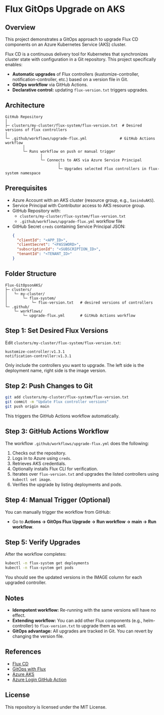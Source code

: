 
# Flux GitOps Upgrade on AKS

## Overview

This project demonstrates a GitOps approach to upgrade Flux CD components on an Azure Kubernetes Service (AKS) cluster.

Flux CD is a continuous delivery tool for Kubernetes that synchronizes cluster state with configuration in a Git repository. This project specifically enables:

- **Automatic upgrades** of Flux controllers (kustomize-controller, notification-controller, etc.) based on a version file in Git.
- **GitOps workflow** via GitHub Actions.
- **Declarative control:** updating `flux-version.txt` triggers upgrades.

## Architecture

```
GitHub Repository
│
├─ clusters/my-cluster/flux-system/flux-version.txt  # Desired versions of Flux controllers
│
└─ .github/workflows/upgrade-flux.yml               # GitHub Actions workflow
        │
        └─ Runs workflow on push or manual trigger
                │
                └─ Connects to AKS via Azure Service Principal
                        │
                        └─ Upgrades selected Flux controllers in flux-system namespace
```

## Prerequisites

- Azure Account with an AKS cluster (resource group, e.g., `SasinduAKS`).
- Service Principal with Contributor access to AKS resource group.
- GitHub Repository with:
  - `clusters/my-cluster/flux-system/flux-version.txt`
  - `.github/workflows/upgrade-flux.yml` workflow file
- GitHub Secret `creds` containing Service Principal JSON:
  ```json
  {
    "clientId": "<APP_ID>",
    "clientSecret": "<PASSWORD>",
    "subscriptionId": "<SUBSCRIPTION_ID>",
    "tenantId": "<TENANT_ID>"
  }
  ```

## Folder Structure

```
Flux-GitOpsonAKS/
├─ clusters/
│   └─ my-cluster/
│       └─ flux-system/
│           └─ flux-version.txt   # desired versions of controllers
└─ .github/
    └─ workflows/
        └─ upgrade-flux.yml       # GitHub Actions workflow
```

## Step 1: Set Desired Flux Versions

Edit `clusters/my-cluster/flux-system/flux-version.txt`:

```
kustomize-controller:v1.3.1
notification-controller:v1.3.1
```

Only include the controllers you want to upgrade. The left side is the deployment name, right side is the image version.

## Step 2: Push Changes to Git

```bash
git add clusters/my-cluster/flux-system/flux-version.txt
git commit -m "Update Flux controller versions"
git push origin main
```

This triggers the GitHub Actions workflow automatically.

## Step 3: GitHub Actions Workflow

The workflow `.github/workflows/upgrade-flux.yml` does the following:

1. Checks out the repository.
2. Logs in to Azure using `creds`.
3. Retrieves AKS credentials.
4. Optionally installs Flux CLI for verification.
5. Iterates over `flux-version.txt` and upgrades the listed controllers using `kubectl set image`.
6. Verifies the upgrade by listing deployments and pods.

## Step 4: Manual Trigger (Optional)

You can manually trigger the workflow from GitHub:

- Go to **Actions → GitOps Flux Upgrade → Run workflow → main → Run workflow**.

## Step 5: Verify Upgrades

After the workflow completes:

```bash
kubectl -n flux-system get deployments
kubectl -n flux-system get pods
```

You should see the updated versions in the IMAGE column for each upgraded controller.

## Notes

- **Idempotent workflow:** Re-running with the same versions will have no effect.
- **Extending workflow:** You can add other Flux components (e.g., helm-controller) to `flux-version.txt` to upgrade them as well.
- **GitOps advantage:** All upgrades are tracked in Git. You can revert by changing the version file.

## References

- [Flux CD](https://fluxcd.io/)
- [GitOps with Flux](https://fluxcd.io/docs/gitops/)
- [Azure AKS](https://learn.microsoft.com/en-us/azure/aks/)
- [Azure Login GitHub Action](https://github.com/Azure/login)

## License

This repository is licensed under the MIT License.
